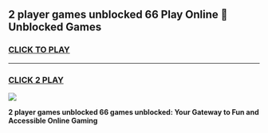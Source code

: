 
## 2 player games unblocked 66 Play Online 👋 Unblocked Games
<h3>
<a href="https://premium.freeplayer.one?title=2_player_games_unblocked_66&ref=19F">CLICK TO PLAY</a></h3>
<hr>

<h3>
<a href="https://premium.freeplayer.one?title=2_player_games_unblocked_66&ref=19F">CLICK 2 PLAY</a>
  
</h3>

<a href="https://premium.freeplayer.one?title=2_player_games_unblocked_66&ref=19F"><img src="https://clearcache.store/games.png"></a>


**2 player games unblocked 66 games unblocked: Your Gateway to Fun and Accessible Online Gaming**
